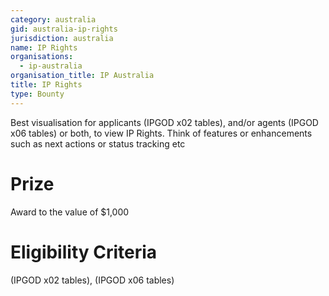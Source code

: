 ```yaml
---
category: australia
gid: australia-ip-rights
jurisdiction: australia
name: IP Rights
organisations:
  - ip-australia
organisation_title: IP Australia
title: IP Rights
type: Bounty
---
```


Best visualisation for applicants (IPGOD x02 tables), and/or agents (IPGOD x06 tables) or both, to view IP Rights. Think of features or enhancements such as next actions or status tracking etc

# Prize
Award to the value of $1,000

# Eligibility Criteria
(IPGOD x02 tables), (IPGOD x06 tables)